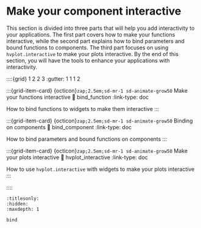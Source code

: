 # Make your component interactive

This section is divided into three parts that will help you add interactivity to your applications. The first part covers how to make your functions interactive, while the second part explains how to bind parameters and bound functions to components. The third part focuses on using `hvplot.interactive` to make your plots interactive. By the end of this section, you will have the tools to enhance your applications with interactivity.


::::{grid} 1 2 2 3
:gutter: 1 1 1 2

:::{grid-item-card} {octicon}`zap;2.5em;sd-mr-1 sd-animate-grow50` Make your functions interactive
:link: bind_function
:link-type: doc

How to bind functions to widgets to make them interactive
:::

:::{grid-item-card} {octicon}`zap;2.5em;sd-mr-1 sd-animate-grow50` Binding on components
:link: bind_component
:link-type: doc

How to bind parameters and bound functions on components
:::

:::{grid-item-card} {octicon}`zap;2.5em;sd-mr-1 sd-animate-grow50` Make your plots interactive
:link: hvplot_interactive
:link-type: doc

How to use `hvplot.interactive` with widgets to make your plots interactive
:::

::::



```{toctree}
:titlesonly:
:hidden:
:maxdepth: 1

bind
```
